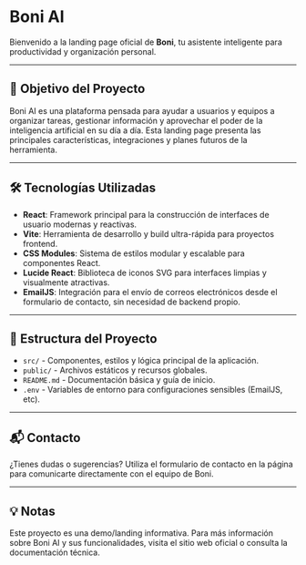 # Boni AI

Bienvenido a la landing page oficial de **Boni**, tu asistente inteligente para productividad y organización personal.

---

## 🚀 Objetivo del Proyecto
Boni AI es una plataforma pensada para ayudar a usuarios y equipos a organizar tareas, gestionar información y aprovechar el poder de la inteligencia artificial en su día a día. Esta landing page presenta las principales características, integraciones y planes futuros de la herramienta.

---

## 🛠️ Tecnologías Utilizadas

- **React**: Framework principal para la construcción de interfaces de usuario modernas y reactivas.
- **Vite**: Herramienta de desarrollo y build ultra-rápida para proyectos frontend.
- **CSS Modules**: Sistema de estilos modular y escalable para componentes React.
- **Lucide React**: Biblioteca de iconos SVG para interfaces limpias y visualmente atractivas.
- **EmailJS**: Integración para el envío de correos electrónicos desde el formulario de contacto, sin necesidad de backend propio.

---

## 📄 Estructura del Proyecto

- `src/` - Componentes, estilos y lógica principal de la aplicación.
- `public/` - Archivos estáticos y recursos globales.
- `README.md` - Documentación básica y guía de inicio.
- `.env` - Variables de entorno para configuraciones sensibles (EmailJS, etc).

---

## 📬 Contacto
¿Tienes dudas o sugerencias? Utiliza el formulario de contacto en la página para comunicarte directamente con el equipo de Boni.

---

## 💡 Notas
Este proyecto es una demo/landing informativa. Para más información sobre Boni AI y sus funcionalidades, visita el sitio web oficial o consulta la documentación técnica.
